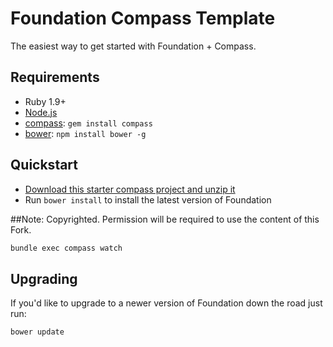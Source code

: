 # Foundation Compass Template

The easiest way to get started with Foundation + Compass.

## Requirements

  * Ruby 1.9+
  * [Node.js](http://nodejs.org)
  * [compass](http://compass-style.org/): `gem install compass`
  * [bower](http://bower.io): `npm install bower -g`

## Quickstart

  * [Download this starter compass project and unzip it](https://github.com/zurb/foundation-compass-template/archive/master.zip)
  * Run `bower install` to install the latest version of Foundation
  
##Note: Copyrighted. Permission will be required to use the content of this Fork.

```bash
bundle exec compass watch
```

## Upgrading

If you'd like to upgrade to a newer version of Foundation down the road just run:

```bash
bower update
```
